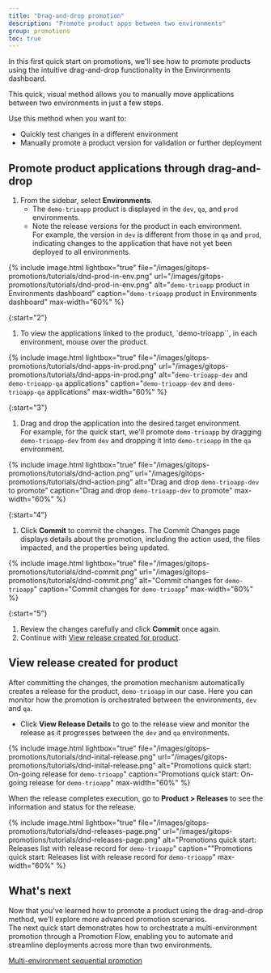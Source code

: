```yaml
---
title: "Drag-and-drop promotion"
description: "Promote product apps between two environments"
group: promotions
toc: true
---
```


In this first quick start on promotions, we'll see how to promote products using the intuitive drag-and-drop functionality in the Environments dashboard. 

This quick, visual method allows you to manually move applications between two environments in just a few steps.

Use this method when you want to:
* Quickly test changes in a different environment
* Manually promote a product version for validation or further deployment

## Promote product applications through drag-and-drop



1. From the sidebar, select **Environments**.  
    * The `demo-trioapp` product is displayed in the `dev`, `qa`, and `prod` environments. 
    * Note the release versions for the product in each environment.  
      For example, the version in `dev` is different from those in `qa` and `prod`, indicating changes to the application that have not yet been deployed to all environments.


{% include 
image.html 
lightbox="true" 
file="/images/gitops-promotions/tutorials/dnd-prod-in-env.png" 
url="/images/gitops-promotions/tutorials/dnd-prod-in-env.png"
alt="`demo-trioapp` product in Environments dashboard" 
caption="`demo-trioapp` product in Environments dashboard"
max-width="60%"
%}

{:start="2"}
1. To view the applications linked to the product, `demo-trioapp``,  in each environment, mouse over the product.

{% include 
image.html 
lightbox="true" 
file="/images/gitops-promotions/tutorials/dnd-apps-in-prod.png" 
url="/images/gitops-promotions/tutorials/dnd-apps-in-prod.png"
alt="`demo-trioapp-dev` and `demo-trioapp-qa` applications" 
caption="`demo-trioapp-dev` and `demo-trioapp-qa` applications"
max-width="60%"
%}

{:start="3"}
1. Drag and drop the application into the desired target environment.  
  For example, for the quick start, we'll promote `demo-trioapp` by dragging `demo-trioapp-dev` from `dev` and dropping it into `demo-trioapp` in the `qa` environment.

{% include 
image.html 
lightbox="true" 
file="/images/gitops-promotions/tutorials/dnd-action.png" 
url="/images/gitops-promotions/tutorials/dnd-action.png"
alt="Drag and drop `demo-trioapp-dev` to promote" 
caption="Drag and drop `demo-trioapp-dev` to promote"
max-width="60%"
%}

{:start="4"}
1. Click **Commit** to commit the changes. 
  The Commit Changes page displays details about the promotion, including the action used, the files impacted, and the properties being updated.


{% include 
image.html 
lightbox="true" 
file="/images/gitops-promotions/tutorials/dnd-commit.png" 
url="/images/gitops-promotions/tutorials/dnd-commit.png"
alt="Commit changes for `demo-trioapp`" 
caption="Commit changes for `demo-trioapp`"
max-width="60%"
%}

{:start="5"}
1. Review the changes carefully and click **Commit** once again. 
1. Continue with [View release created for product](#view-release-created-for-product).


## View release created for product
After committing the changes, the promotion mechanism automatically creates a release for the product, `demo-trioapp` in our case.
Here you can monitor how the promotion is orchestrated between the environments, `dev` and `qa`.

* Click **View Release Details** to go to the release view and monitor the release as it progresses between the `dev` and `qa` environments.

{% include 
image.html 
lightbox="true" 
file="/images/gitops-promotions/tutorials/dnd-inital-release.png" 
url="/images/gitops-promotions/tutorials/dnd-inital-release.png"
alt="Promotions quick start: On-going release for `demo-trioapp`" 
caption="Promotions quick start: On-going release for `demo-trioapp`"
max-width="60%"
%}

When the release completes execution, go to **Product > Releases** to see the information and status for the release.

{% include 
image.html 
lightbox="true" 
file="/images/gitops-promotions/tutorials/dnd-releases-page.png" 
url="/images/gitops-promotions/tutorials/dnd-releases-page.png"
alt="Promotions quick start: Releases list with release record for `demo-trioapp`" 
caption=""Promotions quick start: Releases list with release record for `demo-trioapp`"
max-width="60%"
%}


## What's next
Now that you've learned how to promote a product using the drag-and-drop method, we'll explore more advanced promotion scenarios.  
The next quick start demonstrates how to orchestrate a multi-environment promotion through a Promotion Flow, enabling you to automate and streamline deployments across more than two environments.

[Multi-environment sequential promotion]({{site.baseurl}}/docs/gitops-quick-start/promotion-scenarios/multi-env-sequential-flow/)

 
